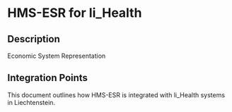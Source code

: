 # HMS-ESR for li_Health

## Description

Economic System Representation

## Integration Points

This document outlines how HMS-ESR is integrated with li_Health systems in Liechtenstein.
